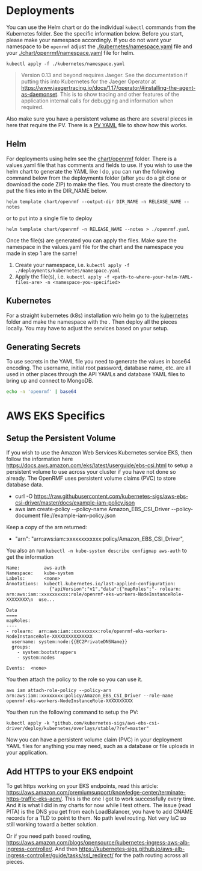 # Deployments
You can use the Helm chart or do the individual `kubectl` commands from the Kubernetes folder. See the specific information below. Before you start, please make your namespace accordingly. If you do not want your namespace to be `openrmf` adjust the [./kubernetes/namespace.yaml](./kubernetes/namespace.yaml) file and your [./chart/openrmf/namespace.yaml](./chart/openrmf/values.yaml) file for helm.

```
kubectl apply -f ./kubernetes/namespace.yaml
```

> Version 0.13 and beyond requires Jaeger. See the documentation if putting this into Kubernetes for the Jaeger Operator at https://www.jaegertracing.io/docs/1.17/operator/#installing-the-agent-as-daemonset. This is to show tracing and other features of the application internal calls for debugging and information when required. 

Also make sure you have a persistent volume as there are several pieces in here that require the PV. There is a [PV YAML](./kubernetes/pv.yaml) file to show how this works. 

## Helm
For deployments using helm see the [chart/openrmf](./chart/openrmf/) folder. There is a values.yaml file that has comments and fields to use. If you wish to use the helm chart to generate the YAML like I do, you can run the following command below from the deployments folder (after you do a git clone or download the code ZIP) to make the files.  You must create the directory to put the files into in the DIR_NAME below.

```
helm template chart/openrmf --output-dir DIR_NAME -n RELEASE_NAME --notes
```
or to put into a single file to deploy
```
helm template chart/openrmf -n RELEASE_NAME --notes > ./openrmf.yaml
```
Once the file(s) are generated you can apply the files. Make sure the namespace in the values.yaml file for the chart and the 
namespace you made in step 1 are the same!

1. Create your namespace, i.e. `kubectl apply -f ./deployments/kubernetes/namespace.yaml`
2. Apply the file(s), i.e. `kubectl apply -f <path-to-where-your-helm-YAML-files-are> -n <namespace-you-specified>`

## Kubernetes
For a straight kubernetes (k8s) installation w/o helm go to the [kubernetes](./kubernetes) folder and make the namespace with the . Then deploy all the pieces locally. You may have to adjust the services based on your setup.

## Generating Secrets
To use secrets in the YAML file you need to generate the values in base64 encoding. The username, initial root password, database name, 
etc. are all used in other places through the API YAMLs and database YAML files to bring up and connect to MongoDB.

```bash
echo -n 'openrmf' | base64 
```

# AWS EKS Specifics

## Setup the Persistent Volume

If you wish to use the Amazon Web Services Kubernetes service EKS, then follow the information here https://docs.aws.amazon.com/eks/latest/userguide/ebs-csi.html to setup a persistent volume to use across your cluster if you have not done so already. The OpenRMF uses persistent volume claims (PVC) to store database data.

* curl -O https://raw.githubusercontent.com/kubernetes-sigs/aws-ebs-csi-driver/master/docs/example-iam-policy.json
* aws iam create-policy --policy-name Amazon_EBS_CSI_Driver --policy-document file://example-iam-policy.json

Keep a copy of the arn returned: 
* "arn": "arn:aws:iam::xxxxxxxxxxxx:policy/Amazon_EBS_CSI_Driver",

You also an run `kubectl -n kube-system describe configmap aws-auth` to get the information
```
Name:         aws-auth
Namespace:    kube-system
Labels:       <none>
Annotations:  kubectl.kubernetes.io/last-applied-configuration:
                {"apiVersion":"v1","data":{"mapRoles":"- rolearn:  arn:aws:iam::xxxxxxxxxx:role/openrmf-eks-workers-NodeInstanceRole-XXXXXXXX\n  use...

Data
====
mapRoles:
----
- rolearn:  arn:aws:iam::xxxxxxxxx:role/openrmf-eks-workers-NodeInstanceRole-XXXXXXXXXXXXXXX
  username: system:node:{{EC2PrivateDNSName}}
  groups:
    - system:bootstrappers
    - system:nodes

Events:  <none>
```

You then attach the policy to the role so you can use it.

```
aws iam attach-role-policy --policy-arn arn:aws:iam::xxxxxxxx:policy/Amazon_EBS_CSI_Driver --role-name openrmf-eks-workers-NodeInstanceRole-XXXXXXXXXX
```

You then run the following command to setup the PV: 
```
kubectl apply -k "github.com/kubernetes-sigs/aws-ebs-csi-driver/deploy/kubernetes/overlays/stable/?ref=master"
```

Now you can have a persistent volume claim (PVC) in your deployment YAML files for anything you may need, such as a database or file uploads in your application.

## Add HTTPS to your EKS endpoint

To get https working on your EKS endpoints, read this article: https://aws.amazon.com/premiumsupport/knowledge-center/terminate-https-traffic-eks-acm/. This is the one I got to work successfully every time. And it is what I did in my charts for now while I test others. The issue (read PITA) is the DNS you get from each LoadBalancer, you have to add CNAME records for a TLD to point to them. No path level routing. Not very IaC so still working toward a better solution.

Or if you need path based routing, https://aws.amazon.com/blogs/opensource/kubernetes-ingress-aws-alb-ingress-controller/. And then https://kubernetes-sigs.github.io/aws-alb-ingress-controller/guide/tasks/ssl_redirect/ for the path routing across all pieces.
